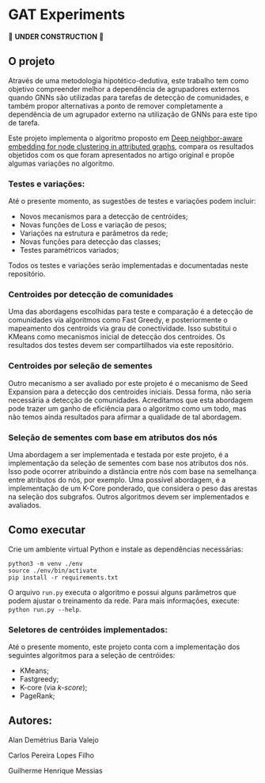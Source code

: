 # GAT Experiments

:construction: **UNDER CONSTRUCTION** :construction:

## O projeto

Através de uma metodologia hipotético-dedutiva, este trabalho tem como objetivo compreender melhor a dependência de agrupadores externos quando GNNs são utilizadas para tarefas de detecção de comunidades, e também propor alternativas a ponto de remover completamente a dependência de um agrupador externo na utilização de GNNs para este tipo de tarefa.

Este projeto implementa o algoritmo proposto em [Deep neighbor-aware embedding for node clustering in attributed graphs](https://www.sciencedirect.com/science/article/abs/pii/S0031320321004118), compara os resultados objetidos com os que foram apresentados no artigo original e propõe algumas variações no algoritmo.

### Testes e variações:

Até o presente momento, as sugestões de testes e variações podem incluir:

- Novos mecanismos para a detecção de centróides;
- Novas funções de Loss e variação de pesos;
- Variações na estrutura e parâmetros da rede;
- Novas funções para detecção das classes;
- Testes paramétricos variados;

Todos os testes e variações serão implementadas e documentadas neste repositório.

### Centroides por detecção de comunidades

Uma das abordagens escolhidas para teste e comparação é a detecção de comunidades via algoritmos como Fast Greedy, e posteriormente o mapeamento dos centroids via grau de conectividade. Isso substitui o KMeans como mecanismos inicial de detecção dos centroides. Os resultados dos testes devem ser compartilhados via este repositório.

### Centroides por seleção de sementes

Outro mecanismo a ser avaliado por este projeto é o mecanismo de Seed Expansion para a detecção dos centroides iniciais. Dessa forma, não seria necessária a detecção de comunidades. Acreditamos que esta abordagem pode trazer um ganho de eficiência para o algoritmo como um todo, mas não temos ainda resultados para afirmar a qualidade de tal abordagem.

### Seleção de sementes com base em atributos dos nós

Uma abordagem a ser implementada e testada por este projeto, é a implementação da seleção de sementes com base nos atributos dos nós. Isso pode ocorrer atribuindo a distância entre nós com base na semelhança entre atributos do nós, por exemplo. Uma possível abordagem, é a implementação de um K-Core ponderado, que considera o peso das arestas na seleção dos subgrafos. Outros algoritmos devem ser implementados e avaliados.

## Como executar

Crie um ambiente virtual Python e instale as dependências necessárias:

```
python3 -m venv ./env
source ./env/bin/activate
pip install -r requirements.txt
```

O arquivo `run.py` executa o algoritmo e possui alguns parâmetros que podem ajustar o treinamento da rede. Para mais informações, execute: `python run.py --help`.

### Seletores de centróides implementados:

Até o presente momento, este projeto conta com a implementação dos seguintes algoritmos para a seleção de centróides:

- KMeans;
- Fastgreedy;
- K-core (via _k-score_);
- PageRank;

## Autores:

Alan Demétrius Baria Valejo

Carlos Pereira Lopes Filho

Guilherme Henrique Messias
